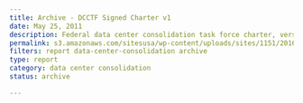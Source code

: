 ```yaml
---
title: Archive - DCCTF Signed Charter v1
date: May 25, 2011
description: Federal data center consolidation task force charter, version 1.
permalink: s3.amazonaws.com/sitesusa/wp-content/uploads/sites/1151/2016/11/HISTORICAL-DCCTF-Signed-Charter-May-2011.pdf
filters: report data-center-consolidation archive
type: report
category: data center consolidation
status: archive

---
```

